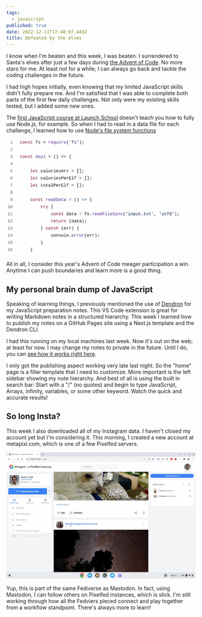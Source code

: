 ```yaml
---
tags:
  - javascript
published: true
date: 2022-12-11T17:48:07.449Z
title: Defeated by the elves
---
```

I﻿ know when I'm beaten and this week, I was beaten. I surrendered to Santa's elves after just a few days during [the Advent of Code](https://adventofcode.com/). No more stars for me. At least not for a while; I can always go back and tackle the coding challenges in the future.

I﻿ had high hopes initially, even knowing that my limited JavaScript skills didn't fully prepare me. And I'm satisfied that I was able to complete both parts of the first few daily challenges. Not only were my existing skills tested, but I added some new ones. 

The [first JavaScript course at Launch School](https://launchschool.com/curriculum/courses/804d1cae) doesn't teach you how to fully use Node.js, for example. So when I had to read in a data file for each challenge, I learned how to use [Node's file system functions](https://nodejs.org/api/fs.html)

![Javascript code using Node for file I/O](/src/images/screenshot-2022-12-11-12.53.31-pm.jpg)

A﻿ll in all, I consider this year's Advent of Code meager participation a win. Anytime I can push boundaries and learn more is a good thing.

## M﻿y personal brain dump of JavaScript

S﻿peaking of learning things, I previously mentioned the use of [D﻿endron](https://www.dendron.so) for my JavaScript preparation notes. This VS Code extension is great for writing Markdown notes in a structured hierarchy. This week I learned how to publish my notes on a GitHub Pages site using a Next.js template and the Dendron CLI.

I﻿ had this running on my local machines last week. Now it's out on the web; at least for now. I may change my notes to private in the future. Until I do, you can [see how it works right here](https://kevinctofel.github.io/JS109_assessment).

I﻿ only got the publishing aspect working very late last night. So the "home" page is a filler template that I need to customize. More important is the left sidebar showing my note hierarchy. And best of all is using the built in search bar: Start with a "/" (no quotes) and begin to type JavaScript, Arrays, infinity, variables, or some other keyword. Watch the quick and accurate results! 

## S﻿o long Insta?

T﻿his week I also downloaded all of my Instagram data. I haven't closed my account yet but I'm considering it. This morning, I created a new account at metapixl.com, which is one of a few Pixelfed servers. 

![My account on Metapixl](/src/images/screenshot-2022-12-11-1.05.23-pm.jpg)

Yup, this is part of the same Fediverse as Mastodon. In fact, using Mastodon, I can follow others on Pixelfed instances, which is slick. I'm still working through how all the Fedviers pieced connect and play together from a workflow standpoint. There's always more to learn!